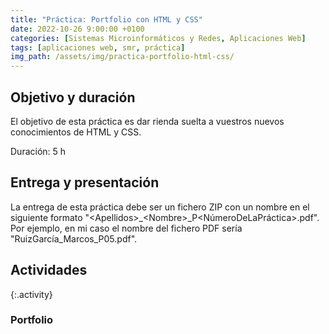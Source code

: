 ```yaml
---
title: "Práctica: Portfolio con HTML y CSS"
date: 2022-10-26 9:00:00 +0100
categories: [Sistemas Microinformáticos y Redes, Aplicaciones Web]
tags: [aplicaciones web, smr, práctica]
img_path: /assets/img/practica-portfolio-html-css/
---
```


## Objetivo y duración

El objetivo de esta práctica es dar rienda suelta a vuestros nuevos conocimientos de HTML y CSS.

Duración: 5 h

## Entrega y presentación

La entrega de esta práctica debe ser un fichero ZIP con un nombre en el siguiente formato "\<Apellidos\>_\<Nombre\>_P\<NúmeroDeLaPráctica\>.pdf". Por ejemplo, en mi caso el nombre del fichero PDF sería "RuizGarcía_Marcos_P05.pdf".

## Actividades

{:.activity}
### Portfolio




